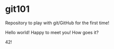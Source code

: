 # git101
Repository to play with git/GitHub for the first time!

Hello
world!
Happy to meet you!
How goes it?

42!
